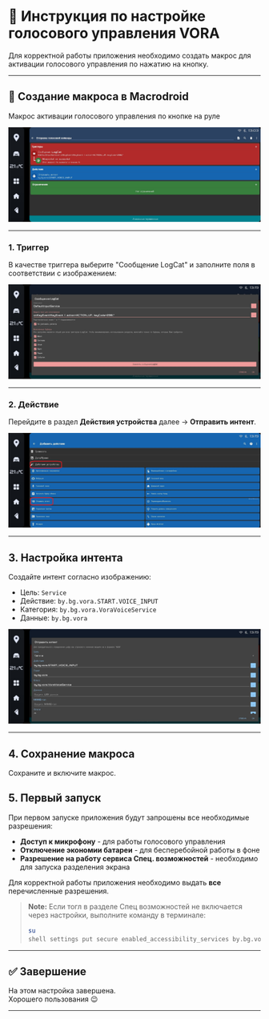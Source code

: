 # 🚗 Инструкция по настройке голосового управления VORA

Для корректной работы приложения необходимо создать макрос для активации голосового управления по нажатию на кнопку.

---

## 🧩 Создание макроса в Macrodroid

Макрос активации голосового управления по кнопке на руле

![setup_1](images/setup_1.jpg)

---

### 1. Триггер

В качестве триггера выберите "Сообщение LogCat" и заполните поля в соответствии с изображением:

![setup_2](images/setup_2.jpg)

---

### 2. Действие

Перейдите в раздел **Действия устройства** далее → **Отправить интент**.

![setup_3](images/setup_3.jpg)

---

## 3. Настройка интента

Создайте интент согласно изображению:

- Цель: `Service`
- Действие: `by.bg.vora.START.VOICE_INPUT`
- Категория: `by.bg.vora.VoraVoiceService`
- Данные: `by.bg.vora`

![setup_4](images/setup_4.jpg)

---

## 4. Сохранение макроса

Сохраните и включите макрос.

## 5. Первый запуск

При первом запуске приложения будут запрошены все необходимые разрешения:

- **Доступ к микрофону** - для работы голосового управления
- **Отключение экономии батареи** - для бесперебойной работы в фоне  
- **Разрешение на работу сервиса Спец. возможностей** - необходимо для запуска разделения экрана

Для корректной работы приложения необходимо выдать **все** перечисленные разрешения.

> **Note:** Если тогл в разделе Спец возможностей не включается через настройки, выполните команду в терминале:
> 
> ```bash
> su
> shell settings put secure enabled_accessibility_services by.bg.vora/by.bg.vora.bootstrap.AccessibilityServiceStub
> ```
> 

---

## ✅ Завершение

На этом настройка завершена.  
Хорошего пользования 😉  

---

